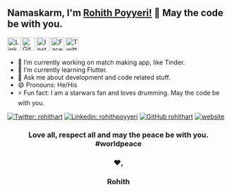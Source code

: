 ## Namaskarm, I'm [Rohith Poyyeri!](rohithpoyyeri.com) 👋 May the code be with you.

<a href="https://linkedin.com/in/rohithpoyyeri">
  <img align="left" alt="Linkdein" width="30px" src="https://cdn.jsdelivr.net/npm/simple-icons@v3/icons/linkedin.svg" />
</a>
<a href="https://github.com/rohithart">
  <img align="left" alt="Github" width="30px" src="https://cdn.jsdelivr.net/npm/simple-icons@v3/icons/github.svg" />
</a>
<a href="https://instagram.com/rohithart">
  <img align="left" alt="Instagram" width="30px" src="https://cdn.jsdelivr.net/npm/simple-icons@v3/icons/instagram.svg" />
</a>
<a href="https://www.facebook.com/rohith.r.p">
  <img align="left" alt="Facebook" width="30px" src="https://cdn.jsdelivr.net/npm/simple-icons@v3/icons/facebook.svg" />
</a>
<a href="https://twitter.com/rohithart">
  <img align="left" alt="Twitter" width="30px" src="https://cdn.jsdelivr.net/npm/simple-icons@v3/icons/twitter.svg" />
</a>

<br/>
<br/>


- 🔭 I’m currently working on match making app, like Tinder.
- 🌱 I’m currently learning Flutter.
- 💬 Ask me about development and code related stuff.
- 😄 Pronouns: He/His
- ⚡ Fun fact: I am a starwars fan and loves drumming. May the code be with you.

[![Twitter: rohithart](https://img.shields.io/twitter/follow/rohithart?style=social)](https://twitter.com/rohithart)
[![Linkedin: rohithpoyyeri](https://img.shields.io/badge/-rohithpoyyeri-blue?style=flat-square&logo=Linkedin&logoColor=white&link=https://www.linkedin.com/in/rohithpoyyeri/)](https://www.linkedin.com/in/rohithpoyyeri/)
[![GitHub rohithart](https://img.shields.io/github/followers/rohithart?label=follow&style=social)](https://github.com/rohithart)
[![website](https://img.shields.io/badge/Rohith-Portfolio-green?style=flat-square&logo=google-chrome)](https://rohithpoyyeri.com)


<div align="center">

### Love all, respect all and may the peace be with you. #worldpeace
### ❤️,
### Rohith

</div>

